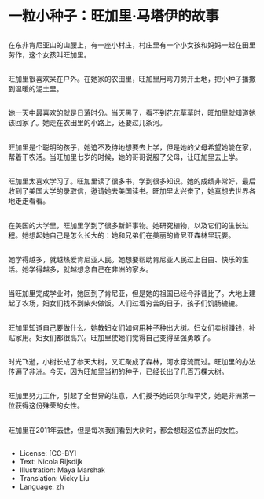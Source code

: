 # 一粒小种子：旺加里·马塔伊的故事

##
在东非肯尼亚山的山腰上，有一座小村庄，村庄里有一个小女孩和妈妈一起在田里劳作，这个女孩叫旺加里。

##
旺加里很喜欢呆在户外。在她家的农田里，旺加里用弯刀劈开土地，把小种子播撒到温暖的泥土里。

##
她一天中最喜欢的就是日落时分。当天黑了，看不到花花草草时，旺加里就知道她该回家了。她走在农田里的小路上，还要过几条河。

##
旺加里是个聪明的孩子，她迫不及待地想要去上学，但是她的父母希望她能在家，帮着干农活。当旺加里七岁的时候，她的哥哥说服了父母，让旺加里去上学。

##
旺加里太喜欢学习了。旺加里读了很多书，学到很多知识。她的成绩非常好，最后收到了美国大学的录取信，邀请她去美国读书。旺加里太兴奋了，她真想去世界各地走走看看。

##
在美国的大学里，旺加里学到了很多新鲜事物。她研究植物，以及它们的生长过程。她想起她自己是怎么长大的：她和兄弟们在美丽的肯尼亚森林里玩耍。

##
她学得越多，就越热爱肯尼亚人民。她想要帮助肯尼亚人民过上自由、快乐的生活。她学得越多，就越想念自己在非洲的家乡。

##
当旺加里完成学业时，她回到了肯尼亚，但是她的祖国已经今非昔比了。大地上建起了农场，妇女们找不到柴火做饭。人们过着穷苦的日子，孩子们饥肠辘辘。

##
旺加里知道自己要做什么。她教妇女们如何用种子种出大树。妇女们卖树赚钱，补贴家用。妇女们都很高兴。旺加里使她们觉得自己变得坚强勇敢了。

##
时光飞逝，小树长成了参天大树，又汇聚成了森林，河水穿流而过。旺加里的办法传遍了非洲。今天，因为旺加里当初的种子，已经长出了几百万棵大树。

##
旺加里努力工作，引起了全世界的注意，人们授予她诺贝尔和平奖，她是非洲第一位获得这份殊荣的女性。

##
旺加里在2011年去世，但是每次我们看到大树时，都会想起这位杰出的女性。

##
* License: [CC-BY]
* Text: Nicola Rijsdijk
* Illustration: Maya Marshak
* Translation: Vicky Liu
* Language: zh
